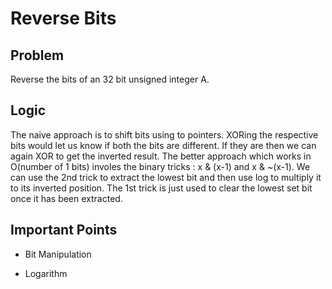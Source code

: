 # Reverse Bits

## Problem

Reverse the bits of an 32 bit unsigned integer A.

## Logic

The naive approach is to shift bits using to pointers. XORing the respective bits would let us know if both the bits are different. If they are then we can again XOR to get the inverted result. The better approach which works in O(number of 1 bits) involes the binary tricks : x & (x-1) and x & ~(x-1). We can use the 2nd trick to extract the lowest bit and then use log to multiply it to its inverted position. The 1st trick is just used to clear the lowest set bit once it has been extracted.

## Important Points

- Bit Manipulation

- Logarithm